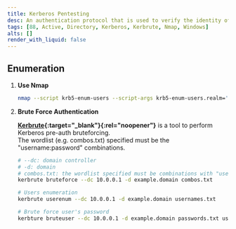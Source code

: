 ```yaml
---
title: Kerberos Pentesting
desc: An authentication protocol that is used to verify the identity of a user or host. Default port is 88. It uses cryptography for authentication and is consisted of the client, the server, and the Key Distribution Center (KDC).
tags: [88, Active, Directory, Kerberos, Kerbrute, Nmap, Windows]
alts: []
render_with_liquid: false
---
```


## Enumeration

1. **Use Nmap**

    ```sh
    nmap --script krb5-enum-users --script-args krb5-enum-users.realm='example.local'-p 88 <target-ip>
    ```

2. **Brute Force Authentication**

    **[Kerbrute](https://github.com/ropnop/kerbrute){:target="_blank"}{:rel="noopener"}** is a tool to perform Kerberos pre-auth bruteforcing.  
    The wordlist (e.g. combos.txt) specified must be the "username:password" combinations.

    ```sh
    # --dc: domain controller
    # -d: domain
    # combos.txt: the wordlist specified must be combinations with "username:password".
    kerbrute bruteforce --dc 10.0.0.1 -d example.domain combos.txt

    # Users enumeration
    kerbrute userenum --dc 10.0.0.1 -d example.domain usernames.txt

    # Brute force user's password
    kerbture bruteuser --dc 10.0.0.1 -d example.domain passwords.txt username
    ```
